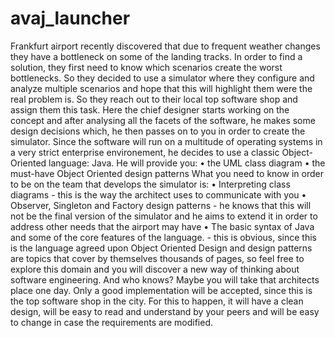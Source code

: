 # avaj_launcher
Frankfurt airport recently discovered that due to frequent weather changes they have a
bottleneck on some of the landing tracks. In order to find a solution, they first need to
know which scenarios create the worst bottlenecks. So they decided to use a simulator
where they configure and analyze multiple scenarios and hope that this will highlight
them were the real problem is.
So they reach out to their local top software shop and assign them this task. Here
the chief designer starts working on the concept and after analysing all the facets of the
software, he makes some design decisions which, he then passes on to you in order to
create the simulator.
Since the software will run on a multitude of operating systems in a very strict enterprise environement, he decides to use a classic Object-Oriented language: Java.
He will provide you:
• the UML class diagram
• the must-have Object Oriented design patterns
What you need to know in order to be on the team that develops the simulator is:
• Interpreting class diagrams - this is the way the architect uses to communicate with
you
• Observer, Singleton and Factory design patterns - he knows that this will not be
the final version of the simulator and he aims to extend it in order to address other
needs that the airport may have
• The basic syntax of Java and some of the core features of the language. - this is
obvious, since this is the language agreed upon
Object Oriented Design and design patterns are topics that cover by themselves thousands of pages, so feel free to explore this domain and you will discover a new way of
thinking about software engineering. And who knows? Maybe you will take that architects place one day.
Only a good implementation will be accepted, since this is the top software shop in the
city. For this to happen, it will have a clean design, will be easy to read and understand
by your peers and will be easy to change in case the requirements are modified.
